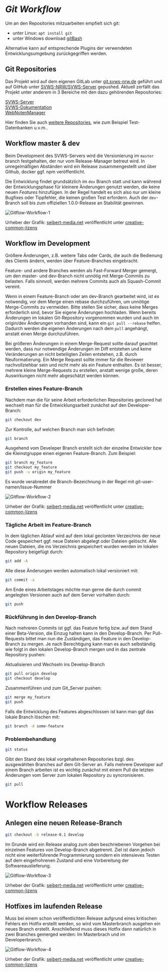 ***Git Workflow***
=========================================================

Um an den Repositories mitzuarbeiten empfielt sich git:

+ unter Linux: `apt install git`
+ unter Windows download [gitBash](https://gitforwindows.org/)

Alternative kann auf entsprechende Plugins der verwendeten Entwicklungsumgebung zurückgegriffen werden. 

## Git Repositories

Das Projekt wird auf dem eigenen GitLab unter [git.svws-nrw.de](https://git.svws-nrw.de) geführt und auf GitHub unter [SVWS-NRW/SVWS-Server](https://github.com/SVWS-NRW/SVWS-Server) gepushed.
Aktuell zerfällt das Projekt unter anderem in 3 Bereiche mit den dazu gehörenden Repositories: 

[SVWS-Server](https://git.svws-nrw.de/svws/SVWS-Server)  
[SVWS-Dokumentation](https://git.svws-nrw.de/svws/svws-dokumentation)  
[WebNotenManager](https://git.svws-nrw.de/phpprojekt/webnotenmanager)  

Hier finden Sie auch [weitere Repositories](https://github.com/SVWS-NRW/), wie zum Beispiel Test-Datenbanken u.v.m..

## Workflow master & dev

Beim Development des SVWS-Servers wird die Versionierung im `master` branch festgehalten, der nur vom Release-Manager betreut wird. In unregelmäßigen Abständen wird ein Release zusammengestellt und über Github, docker ggf. npm veröffentlicht.

Die Entwicklung findet grundsätzlich im `dev` Branch statt und kann während der Entwicklungsphase für kleinere Änderungen genutzt werden, die keine neuen _Features_ hinzufügen. In der Regel handelt es sich also nur um kleine Bugfixes oder Tippfehler, die keinen großen Test erfordern. Auch der `dev`-Branch soll bis zum offiziellen 1.0.0-Release an Stabilität gewinnen. 

![Gitflow-Workflow-1](./graphics/Gitflow-Workflow-1.png)

Urheber der Grafik: [seibert-media.net](https://infos.seibert-media.net/display/Productivity/Git-Workflows+-+Der+Gitflow-Workflow) veröffentlicht unter [creative-common-lizens](https://infos.seibert-media.net/display/seibertmedia/Inhalte+von+Seibert+Media+unter+Creative-Commons-Lizenz)


## Workflow im Development


Größere Änderungen, z.B. weitere Tabs oder Cards, die auch die Bedienung des Clients ändern, werden über Feature-Branches eingebracht.

Feature- und andere Branches werden als Fast-Forward Merger gemergt, um den master- und dev-Branch nicht unnötig mit Merge-Commits zu belasten. Falls sinnvoll, werden mehrere Commits auch als Squash-Commit vereint.

Wenn in einem Feature-Branch oder am dev-Branch gearbeitet wird, ist es notwendig, vor dem Merge einen rebase durchzuführen, um unnötige Merge-Commits zu vermeiden. Bitte stellen Sie sicher, dass keine Merges erforderlich sind, bevor Sie eigene Änderungen hochladen. Wenn bereits Änderungen im lokalen Git-Repository vorgenommen wurden und auch im origin/dev Änderungen vorhanden sind, kann ein `git pull --rebase` helfen. Dadurch werden die eigenen Änderungen nach dem `pull` angehängt, anstatt einen Merge durchzuführen.

Bei größeren Änderungen in einem Merge-Request sollte darauf geachtet werden, dass nur notwendige Änderungen im Diff entstehen und keine Veränderungen an nicht beteiligten Zeilen entstehen, z.B. durch Neuformatierung. Ein Merge Request sollte immer für die Reviewer nachvollziehbar sein und nicht mehr als ein Feature enthalten. Es ist besser, mehrere kleine Merge-Requests zu erstellen, anstatt wenige große, deren Auswirkungen nicht mehr abgeschätzt werden können.
		
### Erstellen eines Feature-Branch

Nachdem man die für seine Arbeit erforderlichen Repositories gecloned hat wechselt man für die Entwicklungsarbeit zunächst auf den Developer-Branch: 

```bash
git checkout dev
```

Zur Kontrolle, auf welchen Branch man sich befindet: 

```bash
git branch
```

Ausgehend vom Develeper Branch erstellt sich der einzelne Entwickler bzw die Kleinstgruppe einen eigenen Feature-Branch. Zum Beispiel: 

```bash
git branch my_feature
git checkout my_feature
git push -u origin my_feature
```

Es wurde verabredet die Branch-Bezeichnung in der Regel mit git-user-namen/Issue-Nummer 
		
![Gitflow-Workflow-2](./graphics/Gitflow-Workflow-2.png)

Urheber der Grafik: [seibert-media.net](https://infos.seibert-media.net/display/Productivity/Git-Workflows+-+Der+Gitflow-Workflow) veröffentlicht unter [creative-common-lizens](https://infos.seibert-media.net/display/seibertmedia/Inhalte+von+Seibert+Media+unter+Creative-Commons-Lizenz)

### Tägliche Arbeit im Feature-Branch

In dem täglichen Ablauf wird auf dem lokal geclonten Verzeichnis der neue Code gespeichert ggf. neue Dateien abgelegt oder Dateien gelöscht. 
Alle neuen Dateien, die ins Verzeichnis gespeichert wurden werden im lokalen Repository beigefügt durch:

```bash		
git add -A
```
Alle diese Änderungen werden automatisch lokal versioniert mit:

```bash		
git commit -a
```
		
Am Ende eines Arbeitstages möchte man gerne die durch commit angelegten Versionen auch auf dem Server vorhalten durch: 

```bash
git push
```

### Rückführung in den Develop-Branch

Nach mehreren Commits ist ggf. das Feature fertig bzw. auf dem Stand einer Beta-Version, die Einzug halten kann in den Develop-Branch. 
Per Pull-Requests bittet man nun die Zuständigen, das Feature in den Develop-Branch zu mergen. 
Je nach Berechtigung kann man es auch selbständig wie folgt in den lokalen Develop-Branch mergen und in das zentrale Repository pushen:

Aktualisieren und Wechseln ins Develop-Branch

```bash
git pull origin develop
git checkout develop
```
		
Zusammenführen und zum Git_Server pushen: 

```bash
git merge my_feature
git push
```

Falls die Entwicklung des Features abgeschlossen ist kann man ggf das lokale Branch löschen mit:

```bash
git branch -d some-feature
```

### Problembehandlung

```bash
git status 
```
		
Gibt den Stand des lokal vorgehaltenen Repositories bzgl. des ausgewählten Branches auf dem Git-Server an. 
Falls mehrere Developer auf einem Branch arbeiten ist es wichtig zunächst mit einem Pull die letzten Änderungen vom Server zum lokalen Repository zu syncronisieren. 

```bash
git pull 
```

# Workflow Releases

## Anlegen eine neuen Release-Branch

```bash
git checkout -b release-0.1 develop
```

Im Grunde wird ein Release analog zum oben beschriebenen Vorgehen bei einzelnen Features von Develop-Branch abgetrennt. 
Ziel ist dann jedoch nicht eine weiterführende Programmierung sondern ein intensieves Testen auf dem eingefrohrenen Zustand 
und eine Vorbereitung der Softwareauslieferung. 

![Gitflow-Workflow-3](./graphics/Gitflow-Workflow-3.png)

Urheber der Grafik: [seibert-media.net](https://infos.seibert-media.net/display/Productivity/Git-Workflows+-+Der+Gitflow-Workflow) veröffentlicht unter [creative-common-lizens](https://infos.seibert-media.net/display/seibertmedia/Inhalte+von+Seibert+Media+unter+Creative-Commons-Lizenz)


## Hotfixes im laufenden Release

Muss bei einem schon veröffentlichten Release aufgrund eines kritischen Fehlers ein Hotfix erstellt werden, so wird vom Masterbranch ausgehen ein neues Branch erstellt. 
Anschließend muss dieses Hotfix dann natürlich in zwei Branches gemerged werden: Im Masterbrach und im Developerbranch. 

![Gitflow-Workflow-4](./graphics/Gitflow-Workflow-4.png)

Urheber der Grafik: [seibert-media.net](https://infos.seibert-media.net/display/Productivity/Git-Workflows+-+Der+Gitflow-Workflow) veröffentlicht unter [creative-common-lizens](https://infos.seibert-media.net/display/seibertmedia/Inhalte+von+Seibert+Media+unter+Creative-Commons-Lizenz)
		
